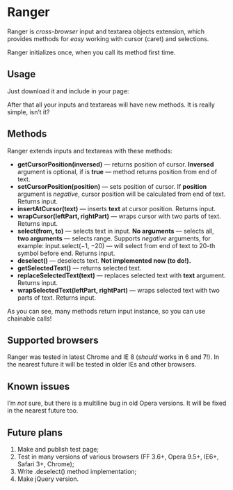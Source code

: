 # Ranger

Ranger is _cross-browser_ input and textarea objects extension, which provides methods for _easy_ working with cursor (caret) and selections.

Ranger initializes once, when you call its method first time.

## Usage

Just download it and include in your page:

<script src="./js/ranger.js" type="text/javascript" charset="utf-8"></script>

After that all your inputs and textareas will have new methods. It is really simple, isn’t it?

## Methods

Ranger extends inputs and textareas with these methods:

- __getCursorPosition(inversed)__ — returns position of cursor. __Inversed__ argument is optional, if is __true__ — method returns position from end of text.
- __setCursorPosition(position)__ — sets position of cursor. If __position__ argument is _negative_, cursor position will be calculated from end of text. Returns input.
- __insertAtCursor(text)__ — inserts __text__ at cursor position. Returns input.
- __wrapCursor(leftPart, rightPart)__ — wraps cursor with two parts of text. Returns input.
- __select(from, to)__ — selects text in input. __No arguments__ — selects all, __two arguments__ — selects range. Supports _negative_ arguments, for example: input.select(−1, −20) — will select from end of text to 20-th symbol before end. Returns input.
- __deselect()__ — deselects text. __Not implemented now (to do!).__
- __getSelectedText()__ — returns selected text.
- __replaceSelectedText(text)__ — replaces selected text with __text__ argument. Returns input.
- __wrapSelectedText(leftPart, rightPart)__ — wraps selected text with two parts of text. Returns input.

As you can see, many methods return input instance, so you can use chainable calls!

## Supported browsers

Ranger was tested in latest Chrome and IE 8 (_should_ works in 6 and 7!). In the nearest future it will be tested in older IEs and other browsers.

## Known issues

I’m _not_ sure, but there is a multiline bug in old Opera versions. It will be fixed in the nearest future too.

## Future plans

1. Make and publish test page;
2. Test in many versions of various browsers (FF 3.6+, Opera 9.5+, IE6+, Safari 3+, Chrome);
3. Write .deselect() method implementation;
4. Make jQuery version.
